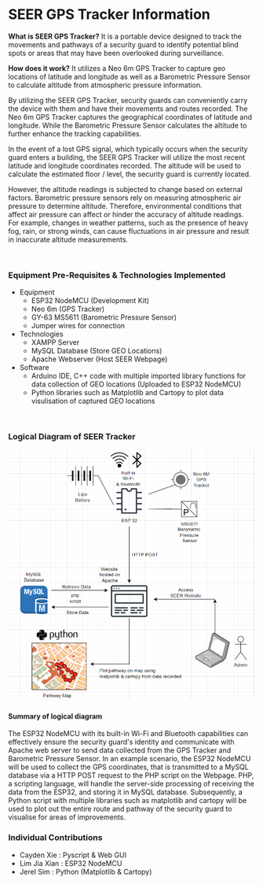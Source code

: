 # SEER GPS Tracker Information

**What is SEER GPS Tracker?** It is a portable device designed to track the movements and pathways of a security guard to identify potential blind spots or areas that may have been overlooked during surveillance.

**How does it work?** It utilizes a Neo 6m GPS Tracker to capture geo locations of latitude and longitude as well as a Barometric Pressure Sensor to calculate altitude from atmospheric pressure information.

By utilizing the SEER GPS Tracker, security guards can conveniently carry the device with them and have their movements and routes recorded. The Neo 6m GPS Tracker captures the geographical coordinates of latitude and longitude. While the Barometric Pressure Sensor calculates the altitude to further enhance the tracking capabilities. 

In the event of a lost GPS signal, which typically occurs when the security guard enters a building, the SEER GPS Tracker will utilize the most recent latitude and longitude coordinates recorded. The altitude will be used to calculate the estimated floor / level, the security guard is currently located.

However, the altitude readings is subjected to change based on external factors. Barometric pressure sensors rely on measuring atmospheric air pressure to determine altitude. Therefore, environmental conditions that affect air pressure can affect or hinder the accuracy of altitude readings. For example, changes in weather patterns, such as the presence of heavy fog, rain, or strong winds, can cause fluctuations in air pressure and result in inaccurate altitude measurements.

<br>

### Equipment Pre-Requisites & Technologies Implemented 
- Equipment
  - ESP32 NodeMCU (Development Kit)
  - Neo 6m (GPS Tracker)
  - GY-63 MS5611 (Barometric Pressure Sensor)
  - Jumper wires for connection
- Technologies
  - XAMPP Server
  - MySQL Database (Store GEO Locations)
  - Apache Webserver (Host SEER Webpage)
- Software
  - Arduino IDE, C++ code with multiple imported library functions for data collection of GEO locations (Uploaded to ESP32 NodeMCU)
  -  Python libraries such as Matplotlib and Cartopy to plot data visulisation of captured GEO locations

<br>

### Logical Diagram of SEER Tracker

![Logical Diagram](https://github.com/Lim-Jiaxian/SEER_GPS_Tracker/blob/main/Images/Logical_Diagram.PNG)

#### Summary of logical diagram

The ESP32 NodeMCU with its built-in Wi-Fi and Bluetooth capabilities can effectively ensure the security guard's identity and communicate with Apache web server to send data collected from the GPS Tracker and Barometric Pressure Sensor. In an example scenario, the ESP32 NodeMCU will be used to collect the GPS coordinates, that is transmitted to a MySQL database via a HTTP POST request to the PHP script on the Webpage. PHP, a scripting language, will handle the server-side processing of receiving the data from the ESP32, and storing it in MySQL database. Subsequently, a Python script with multiple libraries such as matplotlib and cartopy will be used to plot out the entire route and pathway of the security guard to visualise for areas of improvements.

### Individual Contributions
- Cayden Xie : Pyscript & Web GUI
- Lim Jia Xian : ESP32 NodeMCU
- Jerel Sim : Python (Matplotlib & Cartopy)

